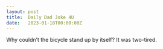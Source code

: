 ```yaml
---
layout: post
title:  Daily Dad Joke 4U
date:   2023-01-18T00:00:00Z
---
```

Why couldn’t the bicycle stand up by itself? It was two-tired.
